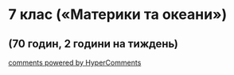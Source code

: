<div id="hypercomments_widget" class="js-hypercomments-widget invisible"></div>

# 7 клас («Материки та океани»)

## (70 годин, 2 години на тиждень)



<div class="js-hypercomments-container">
<a href="http://hypercomments.com" class="hc-link" title="comments widget">comments powered by HyperComments</a>
</div>
